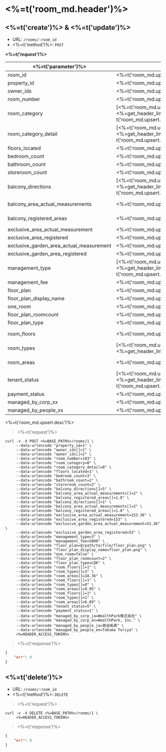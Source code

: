 # <%=t('room_md.header')%>

## <%=t('create')%> & <%=t('update')%>

- URL: `/rooms/:room_id`
- <%=t('method')%>: `POST`

***<%=t('request')%>***

| <%=t('parameter')%> | <%=t('name')%> | <%=t('remarks')%> | <%=t('required')%> | <%=t('data_form')%> |
|---------------------|----------------|-------------------|--------------------|---------------------|
| room_id | <%=t('room_md.upsert.fields.room_id')%> | | YES | integer |
| property_id | <%=t('room_md.upsert.fields.property_id')%> | <%=t('one_n_relationship')%> | YES | integer |
| owner_ids | <%=t('room_md.upsert.fields.owner_id')%> | <%=t('one_n_relationship')%> | YES | integer[] |
| room_number | <%=t('room_md.upsert.fields.room_number')%> | | NO | string |
| room_category | [<%=t('room_md.upsert.fields.room_category')%>](#<%=get_header_link(t('references'), t('room_md.upsert.fields.room_category'))%>) | | NO | integer |
| room_category_detail | [<%=t('room_md.upsert.fields.room_category_detail')%>](#<%=get_header_link(t('references'), t('room_md.upsert.fields.room_category_detail'))%>) | | NO | integer |
| floors_located | <%=t('room_md.upsert.fields.floors_located')%> | | NO | integer |
| bedroom_count | <%=t('room_md.upsert.fields.bedroom_count')%> | <%=t('room_md.upsert.fields.bedroom_count_desc')%> | NO | integer |
| bathroom_count | <%=t('room_md.upsert.fields.bathroom_count')%> | <%=t('room_md.upsert.fields.bathroom_count_desc')%> | NO | integer |
| storeroom_count | <%=t('room_md.upsert.fields.storeroom_count')%> | | NO | integer |
| balcony_directions | [<%=t('room_md.upsert.fields.balcony_direction')%>](#<%=get_header_link(t('references'), t('room_md.upsert.fields.balcony_direction'))%>) | <%=t('max_quantity_to_x_items', quantity: 8)%> | NO | integer[] |
| balcony_area_actual_measurements | <%=t('room_md.upsert.fields.balcony_area_actual_measurement')%> | <%=t('max_quantity_to_x_items', quantity: 8)%><br><%=t('unit_m2')%> | NO | double[] |
| balcony_registered_areas | <%=t('room_md.upsert.fields.balcony_registered_area')%> | <%=t('max_quantity_to_x_items', quantity: 8)%><br><%=t('unit_m2')%> | NO | double[] |
| exclusive_area_actual_measurement | <%=t('room_md.upsert.fields.exclusive_area_actual_measurement')%> | <%=t('unit_m2')%> | NO | double |
| exclusive_area_registered | <%=t('room_md.upsert.fields.exclusive_area_registered')%> | <%=t('unit_m2')%> | NO | double |
| exclusive_garden_area_actual_measurement | <%=t('room_md.upsert.fields.exclusive_garden_area_actual_measurement')%> | <%=t('unit_m2')%> | NO | double |
| exclusive_garden_area_registered | <%=t('room_md.upsert.fields.exclusive_garden_area_registered')%> | <%=t('unit_m2')%> | NO | double |
| management_type | [<%=t('room_md.upsert.fields.management_type')%>](#<%=get_header_link(t('references'), t('room_md.upsert.fields.management_type'))%>) | | NO | integer |
| management_fee | <%=t('room_md.upsert.fields.management_fee')%> | <%=t('unit_yen_month')%> | NO | double |
| floor_plan | <%=t('room_md.upsert.fields.floor_plan')%> | | NO | file |
| floor_plan_display_name | <%=t('room_md.upsert.fields.floor_plan_display_name')%> | | NO | string |
| one_room | <%=t('room_md.upsert.fields.one_room')%> | <%=t('room_md.upsert.fields.one_room_desc')%> | NO | bool |
| floor_plan_roomcount | <%=t('room_md.upsert.fields.floor_plan_roomcount')%> | 1 ~ 9 | NO | integer |
| floor_plan_type | <%=t('room_md.upsert.fields.floor_plan_type')%>| <%=t('room_md.upsert.fields.floor_plan_type_desc')%> | NO | integer |
| room_floors | <%=t('room_md.upsert.fields.room_floor')%> | 1 ~ 9<br><%=t('max_quantity_to_x_items', quantity: 9)%> | NO | integer[] |
| room_types | [<%=t('room_md.upsert.fields.room_type')%>](#<%=get_header_link(t('references'), t('room_md.upsert.fields.room_type'))%>) | <%=t('max_quantity_to_x_items', quantity: 9)%> | NO | integer[] |
| room_areas | <%=t('room_md.upsert.fields.room_area')%> | <%=t('unit_m2')%><br><%=t('max_quantity_to_x_items', quantity: 9)%> | NO | double[] |
| tenant_status | [<%=t('room_md.upsert.fields.tenant_status')%>](#<%=get_header_link(t('references'), t('room_md.upsert.fields.tenant_status'))%>) | | NO | integer |
| payment_status | <%=t('room_md.upsert.fields.payment_status')%> | <%=t('room_md.upsert.fields.payment_status_desc')%> | NO | integer |
| managed_by_corp_xx | <%=t('room_md.upsert.fields.managed_by_corp')%> | <%=t('multilingual_support')%> | NO | string |
| managed_by_people_xx | <%=t('room_md.upsert.fields.managed_by_people')%> | <%=t('multilingual_support')%> | NO | string |

<%=t('room_md.upsert.desc')%>

> <%=t('request')%>

```shell
curl -v -X POST <%=BASE_PATH%>/rooms/1 \
     --data-urlencode "property_id=1" \
     --data-urlencode "owner_ids[]=1" \
     --data-urlencode "owner_ids[]=2" \
     --data-urlencode "room_number=103" \
     --data-urlencode "room_category=0" \
     --data-urlencode "room_category_detail=0" \
     --data-urlencode "floors_located=1" \
     --data-urlencode "bedroom_count=3" \
     --data-urlencode "bathroom_count=1" \
     --data-urlencode "storeroom_count=2" \
     --data-urlencode "balcony_directions[]=5" \
     --data-urlencode "balcony_area_actual_measurements[]=2" \
     --data-urlencode "balcony_registered_areas[]=1.8" \
     --data-urlencode "balcony_directions[]=1" \
     --data-urlencode "balcony_area_actual_measurements[]=2" \
     --data-urlencode "balcony_registered_areas[]=1.8" \
     --data-urlencode "exclusive_area_actual_measurement=153.36" \
     --data-urlencode "exclusive_area_registered=153" \
     --data-urlencode "exclusive_garden_area_actual_measurement=53.36" \
     --data-urlencode "exclusive_garden_area_registered=53" \
     --data-urlencode "management_type=3" \
     --data-urlencode "management_fee=5000" \
     --data-urlencode "floor_plan=@/path/to/file/floor_plan.png" \
     --data-urlencode "floor_plan_display_name=floor_plan.png" \
     --data-urlencode "one_room=false" \
     --data-urlencode "floor_plan_roomcount=2" \
     --data-urlencode "floor_plan_type=LDK" \
     --data-urlencode "room_floors[]=1" \
     --data-urlencode "room_types[]=3" \
     --data-urlencode "room_areas[]=18.36" \
     --data-urlencode "room_floors[]=1" \
     --data-urlencode "room_types[]=0" \
     --data-urlencode "room_areas[]=9.95" \
     --data-urlencode "room_floors[]=1" \
     --data-urlencode "room_types[]=1" \
     --data-urlencode "room_areas[]=6.89" \
     --data-urlencode "tenant_status=5" \
     --data-urlencode "payment_status=1" \
     --data-urlencode "managed_by_corp_ja=WealthPark株式会社" \
     --data-urlencode "managed_by_corp_en=WealthPark, Inc." \
     --data-urlencode "managed_by_people_ja=鳥谷拓真" \
     --data-urlencode "managed_by_people_en=Takuma Toriya" \
     <%=HEADER_ACCESS_TOKEN%>
```

> <%=t('response')%>

```json
{
    "err": 0
}
```

## <%=t('delete')%>

- URL: `/rooms/:room_id`
- <%=t('method')%>: `DELETE`

> <%=t('request')%>

```shell
curl -v -X DELETE <%=BASE_PATH%>/rooms/1 \
     <%=HEADER_ACCESS_TOKEN%>
```

> <%=t('response')%>

```json
{
    "err": 0
}
